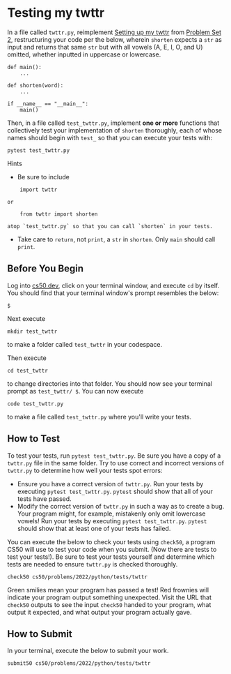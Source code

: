 # Testing my twttr

In a file called `twttr.py`, reimplement [Setting up my twttr][1] from [Problem Set 2][2], restructuring your code per the below, wherein `shorten` expects a `str` as input and returns that same `str` but with all vowels (A, E, I, O, and U) omitted, whether inputted in uppercase or lowercase.

```
def main():
    ...

def shorten(word):
    ...

if __name__ == "__main__":
    main()
```

Then, in a file called `test_twttr.py`, implement **one or more** functions that collectively test your implementation of `shorten` thoroughly, each of whose names should begin with `test_` so that you can execute your tests with:

```
pytest test_twttr.py
```

Hints

- Be sure to include

```
    import twttr
```

    or

```
    from twttr import shorten
```

    atop `test_twttr.py` so that you can call `shorten` in your tests.

- Take care to `return`, not `print`, a `str` in `shorten`. Only `main` should call `print`.

## Before You Begin

Log into [cs50.dev][3], click on your terminal window, and execute `cd` by itself. You should find that your terminal window's prompt resembles the below:

```
$
```

Next execute

```
mkdir test_twttr
```

to make a folder called `test_twttr` in your codespace.

Then execute

```
cd test_twttr
```

to change directories into that folder. You should now see your terminal prompt as `test_twttr/ $`. You can now execute

```
code test_twttr.py
```

to make a file called `test_twttr.py` where you'll write your tests.

## How to Test

To test your tests, run `pytest test_twttr.py`. Be sure you have a copy of a `twttr.py` file in the same folder. Try to use correct and incorrect versions of `twttr.py` to determine how well your tests spot errors:

- Ensure you have a correct version of `twttr.py`. Run your tests by executing `pytest test_twttr.py`. `pytest` should show that all of your tests have passed.
- Modify the correct version of `twttr.py` in such a way as to create a bug. Your program might, for example, mistakenly only omit lowercase vowels! Run your tests by executing `pytest test_twttr.py`. `pytest` should show that at least one of your tests has failed.

You can execute the below to check your tests using `check50`, a program CS50 will use to test your code when you submit. (Now there are tests to test your tests!). Be sure to test your tests yourself and determine which tests are needed to ensure `twttr.py` is checked thoroughly.

```
check50 cs50/problems/2022/python/tests/twttr
```

Green smilies mean your program has passed a test! Red frownies will indicate your program output something unexpected. Visit the URL that `check50` outputs to see the input `check50` handed to your program, what output it expected, and what output your program actually gave.

## How to Submit

In your terminal, execute the below to submit your work.

```
submit50 cs50/problems/2022/python/tests/twttr
```

  [1]: https://cs50.harvard.edu/python/2022/2/twttr/
  [2]: https://cs50.harvard.edu/python/2022/2/
  [3]: https://cs50.dev/